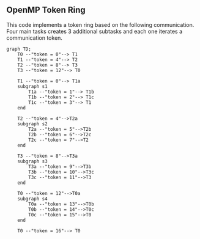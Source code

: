 
## OpenMP Token Ring

This code implements a token ring based on the following communication.
Four main tasks creates 3 additional subtasks and each one iterates a
communication token.

```mermaid
graph TD;
    T0 --"token = 0"--> T1
    T1 --"token = 4"--> T2
    T2 --"token = 8"--> T3
    T3 --"token = 12"--> T0

    T1 --"token = 0"--> T1a
    subgraph s1
        T1a --"token = 1"--> T1b
        T1b --"token = 2"--> T1c
        T1c --"token = 3"--> T1
    end

    T2 --"token = 4"-->T2a
    subgraph s2
        T2a --"token = 5"-->T2b
        T2b --"token = 6"-->T2c
        T2c --"token = 7"-->T2
    end

    T3 --"token = 8"-->T3a
    subgraph s3
        T3a --"token = 9"-->T3b
        T3b --"token = 10"-->T3c
        T3c --"token = 11"-->T3
    end

    T0 --"token = 12"-->T0a
    subgraph s4
        T0a --"token = 13"-->T0b
        T0b --"token = 14"-->T0c
        T0c --"token = 15"-->T0
    end

    T0 --"token = 16"--> T0
```
